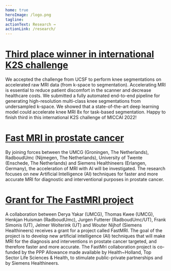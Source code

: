 ```yaml
---
home: true
heroImage: /logo.png
tagline: 
actionText: Research →
actionLink: /research/
---
```


# [Third place winner in international K2S challenge](https://k2s.grand-challenge.org/)

We accepted the challenge from UCSF to perform knee segmentations on accelerated raw MRI data (from k-space to segmentation). Accelerating MRI is essential to reduce patient discomfort in the scanner and decrease healthcare costs. We submitted a fully automated end-to-end pipeline for generating high-resolution multi-class knee segmentations from undersampled k-space. We showed that a state-of-the-art deep learning model could accelerate knee MRI 8x for task-based segmentation. Happy to finish third in this international K2S challenge of MICCAI 2022! 

# [Fast MRI in prostate cancer](https://www.health-holland.com/project/2021/2021/fast-mri-prostate-cancer)

By joining forces between the UMCG (Groningen, The Netherlands), RadboudUmc (Nijmegen, The Netherlands), University of Twente (Enschede, The Netherlands) and Siemens Healthineers (Erlangen, Germany), the acceleration of MRI with AI will be investigated. The research focuses on new Artificial Intelligence (AI) techniques for faster and more accurate MRI for diagnostic and interventional purposes in prostate cancer.  

# [Grant for The FastMRI project](https://umcgresearch.org/nl/w/over-1-million-euro-grant-for-the-fastmri-project)

A collaboration between Derya Yakar (UMCG), Thomas Kwee (UMCG), Henkjan Huisman (RadboudUmc), Jurgen Futterer (RadboudUmc/UT), Frank Simonis (UT), Jelmer Wolterink (UT) and Wouter Nijhof (Siemens Healthineers) receives a grant for a project called FastMRI. The goal of the project is to develop new artificial intelligence (AI) techniques that will make MRI for the diagnosis and interventions in prostate cancer targeted, and therefore faster and more accurate. The FastMri collaboration project is co-funded by the PPP Allowance made available by Health~Holland, Top Sector Life Sciences & Health, to stimulate public-private partnerships and by Siemens Healthineers. 

<Footer/>
